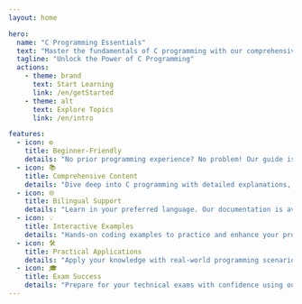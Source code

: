 ```yaml
---
layout: home

hero:
  name: "C Programming Essentials"
  text: "Master the fundamentals of C programming with our comprehensive and interactive guide. From basic syntax to advanced concepts, we've got you covered. Start your journey to becoming a proficient C programmer today!"
  tagline: "Unlock the Power of C Programming"
  actions:
    - theme: brand
      text: Start Learning
      link: /en/getStarted
    - theme: alt
      text: Explore Topics
      link: /en/intro

features:
  - icon: ⚙️
    title: Beginner-Friendly
    details: "No prior programming experience? No problem! Our guide is designed to be accessible for beginners."
  - icon: 📚
    title: Comprehensive Content
    details: "Dive deep into C programming with detailed explanations, examples, and exercises covering all core concepts."
  - icon: 🌐
    title: Bilingual Support
    details: "Learn in your preferred language. Our documentation is available in both English and French."
  - icon: 💡
    title: Interactive Examples
    details: "Hands-on coding examples to practice and enhance your programming skills."
  - icon: 🛠️
    title: Practical Applications
    details: "Apply your knowledge with real-world programming scenarios and projects."
  - icon: 🎓
    title: Exam Success
    details: "Prepare for your technical exams with confidence using our focused and structured content."
---
```

